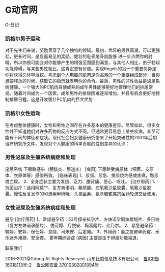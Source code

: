 # G动官网

G-日记

### 凯格尔男子运动

对于先生们来说，奖励贯穿了几个独特的领域。最初，优异的男性高潮，可以更强劲，更长时间，是显而易见的奖励。健壮的耻骨尾骨肌能够 进一步点燃你的射精，所以你很可能会对你能够产生的增强范围感到满意。与其他人相比，由于勃起功能障碍，与某些男性相比，这肯定更有价值。实现Kegels的另一个重要优势是你将获得总体早泄权。考虑到个人电脑的肌肉是你高潮的一个重要组成部分，当你想要释放的时候，获取它的指示就表明你的命令。最后，男性的非性收益是泌尿系统健康。一个强大的PC肌肉将使成熟的成年男性能够更好地管理他们的排尿常规。随着时间成为一个因素，成年男性的排尿困难逐渐增加，并且有机会更好地控制排尿日程，这是开发强壮PC肌肉的巨大优势

### 凯格尔女性运动

在考虑整体健康时，女性和男性之间存在许多基本的健康差异。尽管如此，很多女性并不知道她们对许多药物的反应方式不同，但通常更容易患上某些疾病，甚至可能有不同的体征和症状。现代社会妇女健康研究带来了开始突破性的2001年后期治疗研究所文件，发现对个人健康的科学贡献的性别差异的认识：

### 男性泌尿及生殖系统病症和处理

泌尿系统 下尿路感染（膀胱炎、尿道炎） \[病因\] 下尿路受病原体（细菌、支原体、衣原体等）感染所致。 \[临床表现\] 1、尿频、尿急、排尿烧灼感或疼痛，脓尿或血尿。 2、全身症状主要为发热、乏力、腰背痛、恶心、呕吐。 \[治疗用药\] 1、抗菌治疗：选用阿莫\*\*、复方新诺明、氟哌酸、左氧氟沙星胶囊、氧氟沙星胶囊。慢性反复发作的可选用甲硝唑、头孢菌素、氨基糖甙类抗菌药轮流交替使用。

### 女性泌尿及生殖系统病症和处理

避孕 \[治疗用药\] 1、常规避孕药：53号探亲抗孕片、左炔诺孕酮炔雌醚片、多日纳（复方左炔诺孕酮片）、悦可婷、月悦安、妈富隆片、弗乃尔。 2、紧急避孕药：毓婷、安婷、保仕婷、息隐、司米安、后定诺。 3、外用药：妻之友避孕药锭、乐乐迷外用膜、安全套。 更年期综合症 \[病因\] 主要是由于卵巢功能减退，

联系我们

2016-2021@Gdong All Rights Reserved. 山东比威信息技术有限公司    [鲁ICP备16018113号-2]()     [鲁公网安备 37010302001094号]()

